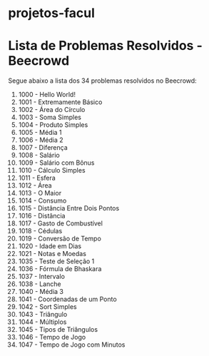 # projetos-facul
# Lista de Problemas Resolvidos - Beecrowd

Segue abaixo a lista dos 34 problemas resolvidos no Beecrowd:

1. 1000 - Hello World!
2. 1001 - Extremamente Básico
3. 1002 - Área do Círculo
4. 1003 - Soma Simples
5. 1004 - Produto Simples
6. 1005 - Média 1
7. 1006 - Média 2
8. 1007 - Diferença
9. 1008 - Salário
10. 1009 - Salário com Bônus
11. 1010 - Cálculo Simples
12. 1011 - Esfera
13. 1012 - Área
14. 1013 - O Maior
15. 1014 - Consumo
16. 1015 - Distância Entre Dois Pontos
17. 1016 - Distância
18. 1017 - Gasto de Combustível
19. 1018 - Cédulas
20. 1019 - Conversão de Tempo
21. 1020 - Idade em Dias
22. 1021 - Notas e Moedas
23. 1035 - Teste de Seleção 1
24. 1036 - Fórmula de Bhaskara
25. 1037 - Intervalo
26. 1038 - Lanche
27. 1040 - Média 3
28. 1041 - Coordenadas de um Ponto
29. 1042 - Sort Simples
30. 1043 - Triângulo
31. 1044 - Múltiplos
32. 1045 - Tipos de Triângulos
33. 1046 - Tempo de Jogo
34. 1047 - Tempo de Jogo com Minutos
